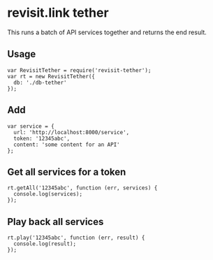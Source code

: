 # revisit.link tether

This runs a batch of API services together and returns the end result.

## Usage

    var RevisitTether = require('revisit-tether');
    var rt = new RevisitTether({
      db: './db-tether'
    });

## Add

    var service = {
      url: 'http://localhost:8000/service',
      token: '12345abc',
      content: 'some content for an API'
    };

## Get all services for a token

    rt.getAll('12345abc', function (err, services) {
      console.log(services);
    });

## Play back all services

    rt.play('12345abc', function (err, result) {
      console.log(result);
    });